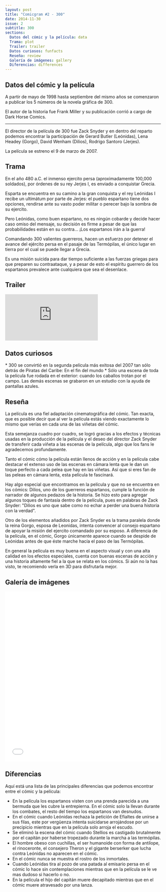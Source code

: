 ```yaml
---
layout: post
title: "Comicgram #2 - 300"
date: 2014-11-30
issue: 2
subtitle: 300
sections:
  Datos del cómic y la película: data
  Trama: plot
  Trailer: trailer
  Datos curiosos: funfacts
  Reseña: review
  Galería de imágenes: gallery
  Diferencias: differences
---
```


<h2 id="data">Datos del cómic y la película</h2>
A partir de mayo de 1998 hasta septiembre del mismo años se comenzaron a publicar los 5 números de la novela gráfica de 300.

El autor de la historia fue Frank Miller y su publicación corrió a cargo de Dark Horse Comics.

<hr>

El director de la película de 300 fue Zack Snyder y en dentro del reparto podemos encontrar la participación de Gerard Butler (Leónidas), Lena Headey (Gorgo), David Wenham (Dilios), Rodrigo Santoro (Jerjes).

La película se estreno el 9 de marzo de 2007.

<h2 id="plot">Trama</h2>
En el año 480 a.C. el inmenso ejercito persa (aproximadamente 100,000 soldados), por órdenes de su rey Jerjes I, es enviado a conquistar Grecia.

Esparta se encuentra en su camino a la gran conquista y el rey Leónidas I recibe un ultimátum por parte de Jerjes: el pueblo espartano tiene dos opciones, rendirse ante su vasto poder militar o perecer bajo la sombra de su ejercito.

Pero Leónidas, como buen espartano, no es ningún cobarde y decide hacer caso omiso del mensaje, su decisión es firme a pesar de que las probabilidades están en su contra... ¡Los espartanos irán a la guerra!

Comandando 300 valientes guerreros, hacen un esfuerzo por detener el avance del ejército persa en el pasaje de las Termópilas, el único lugar en tierra por el cual se puede llegar a Grecia.

Es una misión suicida para dar tiempo suficiente a las fuerzas griegas para que preparen su contraataque, y a pesar de esto el espíritu guerrero de los espartanos prevalece ante cualquiera que sea el desenlace.

<h2 id="trailer">Trailer</h2>
<div class="embed-responsive embed-responsive-16by9">
  <iframe src="https://www.youtube.com/embed/UrIbxk7idYA" frameborder="0" allowfullscreen></iframe>
</div>

<h2 id="funfacts">Datos curiosos</h2>
* 300 se convirtió en la segunda película más exitosa del 2007 tan sólo detrás de Piratas del Caribe: En el fin del mundo
* Sólo una escena de toda la película fue rodada en el exterior: cuando los caballos trotan por el campo. Las demás escenas se grabaron en un estudio con la ayuda de pantallas azules.

<h2 id="review">Reseña</h2>
La película es una fiel adaptación cinematográfica del cómic. Tan exacta, que es posible decir que al ver la película estás viendo exactamente lo mismo que verías en cada una de las viñetas del cómic.

Esta semejanza cuadro por cuadro, se logró gracias a los efectos y técnicas usadas en la producción de la película y el deseo del director Zack Snyder de transferir cada viñeta a las escenas de la película, algo que los fans le agradecemos profundamente.

Tanto el cómic cómo la película están llenos de acción y en la película cabe destacar el extenso uso de las escenas en cámara lenta que le dan un toque perfecto a cada pelea que hay en las viñetas. Así que si eres fan de las peleas en cámara lenta, esta película te fascinará.

Hay algo especial que encontramos en la película y que no se encuentra en los cómics: Dilios, uno de los guerreros espartanos, cumple la función de narrador de algunos pedazos de la historia. Se hizo esto para agregar algunos toques de fantasía dentro de la película, pues  en palabras de Zack Snyder: "Dilios es uno que sabe como no echar a perder una buena historia con la verdad".

Otro de los elementos añadidos por Zack Snyder es la trama paralela donde la reina Gorgo, esposa de Leonidas, intenta convencer al consejo espartano de apoyar la misión del ejercito comandado por su esposo. A diferencia de la película, en el cómic, Gorgo únicamente aparece cuando se despide de Leónidas antes de que éste marche hacía el paso de las Termópilas.

En general la película es muy buena en el aspecto visual y con una alta calidad en los efectos especiales, cuenta con buenas escenas de acción y una historia altamente fiel a la que se relata en los cómics. Si aún no la has visto, te recomiendo verla en 3D para disfrutarla mejor.

<h2 id="gallery">Galería de imágenes</h2>
<iframe class="imgur-album" width="100%" height="550" frameborder="0" src="//imgur.com/a/kBuCm/embed"></iframe>

<h2 id="differences">Diferencias</h2>
Aquí está una lista de las principales diferencias que podemos encontrar entre el cómic y la película:

* En la película los espartanos visten con una prenda parecida a una bermuda que les cubre la entrepierna. En el cómic solo la llevan durante los combates, el resto del tiempo los espartanos van desnudos.
* En el cómic cuando Leónidas rechaza la petición de Efialtes de unirse a sus filas, este por vergüenza intenta suicidarse arrojándose por un precipicio mientras que en la película solo arroja el escudo.
* Se eliminó la escena del cómic cuando Stellios es castigado brutalmente por el capitán por haberse tropezado durante la marcha a las termópilas.
* El hombre obeso con cuchillas, el ser humanoide con forma de antílope, el rinoceronte, el consejero Theron y el gigante berserker que lucha contra Leónidas no aparecen en el cómic.
* En el cómic nunca se muestra el rostro de los inmortales.
* Cuando Leónidas tira al pozo de una patada al emisario persa en el cómic lo hace sin contemplaciones mientras que en la película se le ve mas dudoso si hacerlo o no.
* En la película el hijo del capitán muere decapitado mientras que en el cómic muere atravesado por una lanza.
